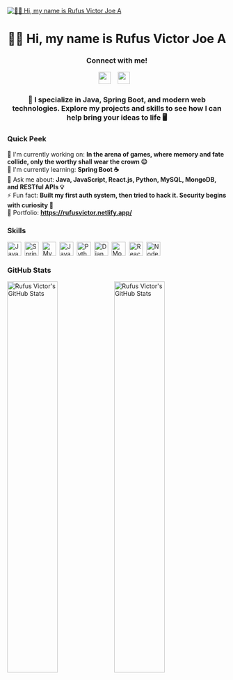 <a href="https://rufusvictor.netlify.app" target="_blank">![👋🏻 Hi, my name is Rufus Victor Joe A](https://rufusvictor.netlify.app/images/meow_git.gif)</a>

<div id="toc">
  <ul align="center" style="list-style: none">
    <summary>
      <h1>
        👋🏻 Hi, my name is Rufus Victor Joe A
      </h1>
    </summary>
  </ul>
</div>

**<h3 align="center">Connect with me!</h3>** 
<p align="center"><a href="https://github.com/RufusVictor" target="_blank"><img src="https://img.shields.io/badge/GitHub-100000?style=plastic&logo=github&logoColor=white" height="28" style="margin-right: 12px"></a> <a href="https://www.linkedin.com/in/rufusvictor-webdeveloper" target="_blank"><img src="https://img.shields.io/badge/LinkedIn-0077B5?style=plastic&logo=linkedin&logoColor=white" height="28" style="margin-right: 12px"></a></p>

 **<h3 align="center">🚀 I specialize in Java, Spring Boot, and modern web technologies. Explore my projects and skills to see how I can help bring your ideas to life 🖥️</h3>**

**<h3 align="left">Quick Peek</h3>**

💼 I'm currently working on: **In the arena of games, where memory and fate collide, only the worthy shall wear the crown 😉**<br>
🌱 I'm currently learning: **Spring Boot ☕**<br>
💬 Ask me about: **Java, JavaScript, React.js, Python, MySQL, MongoDB, and RESTful APIs 💡**<br>
⚡ Fun fact: **Built my first auth system, then tried to hack it. Security begins with curiosity 🔐**<br>
📂 Portfolio: **<a href="https://rufusvictor.netlify.app/" target="_blank">https://rufusvictor.netlify.app/</a>**

 **<h3 align="left">Skills</h3>**
<div style="display: flex; flex-wrap: wrap; gap: 8px; justify-content: left;">
  <a href="#"><img src="https://img.shields.io/badge/Java-007396?logo=java&logoColor=white" height="32" alt="Java"></a>
  <a href="#"><img src="https://img.shields.io/badge/Spring-6DB33F?logo=spring&logoColor=white" height="32" alt="Spring"></a>
  <a href="#"><img src="https://img.shields.io/badge/MySQL-4479A1?logo=mysql&logoColor=white" height="32" alt="MySQL"></a>
  <a href="#"><img src="https://img.shields.io/badge/JavaScript-F7DF1C?logo=javascript&logoColor=white" height="32" alt="JavaScript"></a>
  <a href="#"><img src="https://img.shields.io/badge/Python-306998?logo=python&logoColor=white" height="32" alt="Python"></a>
  <a href="#"><img src="https://img.shields.io/badge/Django-092E20?logo=django&logoColor=white" height="32" alt="Django"></a>
  <a href="#"><img src="https://img.shields.io/badge/MongoDB-4EA94B?logo=mongodb&logoColor=white" height="32" alt="MongoDB"></a>
  <a href="#"><img src="https://img.shields.io/badge/React-20232A?logo=react&logoColor=61DAFB" height="32" alt="React"></a>
  <a href="#"><img src="https://img.shields.io/badge/Node.js-8CC84B?logo=node.js&logoColor=white" height="32" alt="Node.js"></a>
</div>


 **<h3 align="left">GitHub Stats</h3>**

<p align="left">
   <a href="#"><img align="center" width="48%" src="https://github-readme-stats.vercel.app/api/top-langs?username=RufusVictor&theme=dark&hide_title=false&layout=compact&langs_count=6&hide_progress=false&card_width=400&hide_border=false&border_radius=30" alt="Rufus Victor's GitHub Stats" /></a>
   <a href="#"><img align="center" width="48%" src="https://github-readme-streak-stats-eight.vercel.app/?user=RufusVictor&theme=dark&hide_border=false&border_radius=30&date_format=M+j%5B%2C+Y%5D&mode=daily&disable_animations=false&hide_total_contributions=false&hide_current_streak=false&hide_longest_streak=false&exclude_days=&locale=en&card_height=200&fire=crimson&ring=red&currStreakNum=crimson&currStreakLabel=red" alt="Rufus Victor's GitHub Stats" /></a>
</p>

